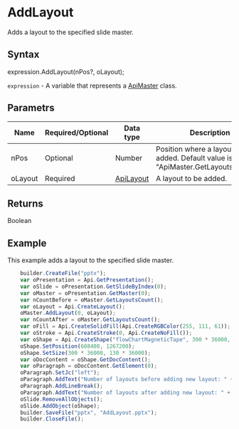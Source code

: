 # AddLayout

Adds a layout to the specified slide master.

## Syntax

expression.AddLayout(nPos?, oLayout);

`expression` - A variable that represents a [ApiMaster](../ApiMaster.md) class.

## Parametrs

| **Name** | **Required/Optional** | **Data type** | **Description** |
| ------------- | ------------- | ------------- | ------------- |
| nPos | Optional | Number | Position where a layout will be added. Default value is "ApiMaster.GetLayoutsCount()". |
| oLayout | Required | [ApiLayout](../../ApiLayout/ApiLayout.md) | A layout to be added. |

## Returns

Boolean

## Example

This example adds a layout to the specified slide master.

```javascript
	builder.CreateFile("pptx");
	var oPresentation = Api.GetPresentation();
	var oSlide = oPresentation.GetSlideByIndex(0);
	var oMaster = oPresentation.GetMaster(0);
	var nCountBefore = oMaster.GetLayoutsCount();
	var oLayout = Api.CreateLayout();
	oMaster.AddLayout(0, oLayout);
	var nCountAfter = oMaster.GetLayoutsCount();
	var oFill = Api.CreateSolidFill(Api.CreateRGBColor(255, 111, 61));
	var oStroke = Api.CreateStroke(0, Api.CreateNoFill());
	var oShape = Api.CreateShape("flowChartMagneticTape", 300 * 36000, 130 * 36000, oFill, oStroke);
	oShape.SetPosition(608400, 1267200);
	oShape.SetSize(300 * 36000, 130 * 36000);
	var oDocContent = oShape.GetDocContent();
	var oParagraph = oDocContent.GetElement(0);
	oParagraph.SetJc("left");
	oParagraph.AddText("Number of layouts before adding new layout: " + nCountBefore);
	oParagraph.AddLineBreak();
	oParagraph.AddText("Number of layouts after adding new layout: " + nCountAfter);
	oSlide.RemoveAllObjects();
	oSlide.AddObject(oShape);
	builder.SaveFile("pptx", "AddLayout.pptx");
	builder.CloseFile();
```